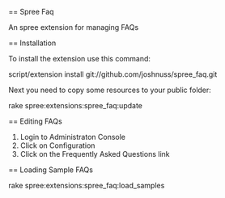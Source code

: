 == Spree Faq

An spree extension for managing FAQs

== Installation

To install the extension use this command:

script/extension install git://github.com/joshnuss/spree_faq.git

Next you need to copy some resources to your public folder:

rake spree:extensions:spree_faq:update

== Editing FAQs

1. Login to Administraton Console
2. Click on Configuration 
3. Click on the Frequently Asked Questions link

== Loading Sample FAQs

rake spree:extensions:spree_faq:load_samples
